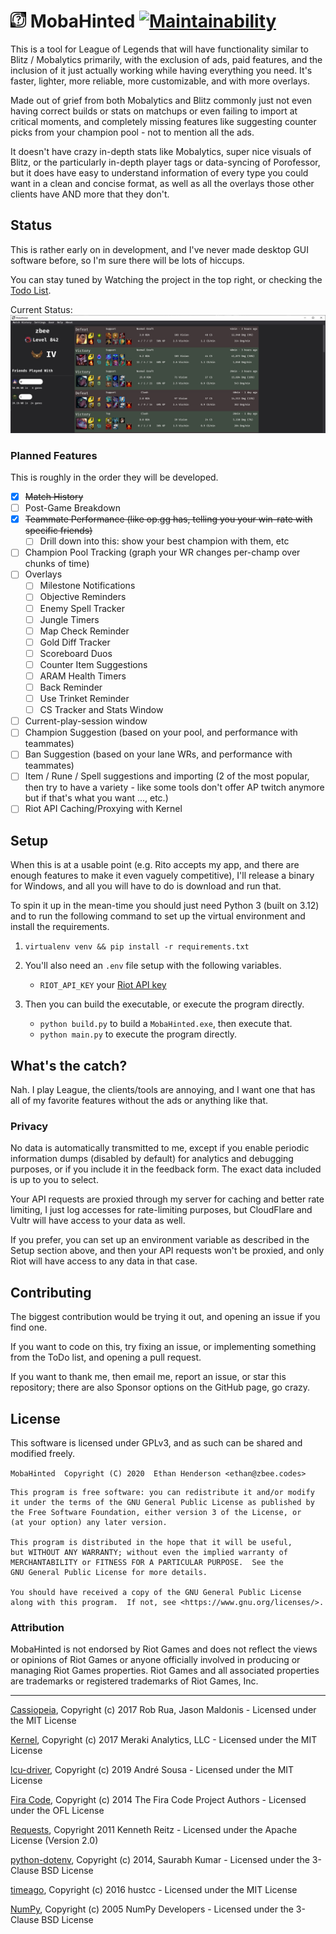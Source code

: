 # <img src="./assets/mobahinted.png" width="25" height="25"> MobaHinted [![Maintainability](https://api.codeclimate.com/v1/badges/c6eec1b3999f91697774/maintainability)](https://codeclimate.com/github/zbee/mobahinted/maintainability)
This is a tool for League of Legends that will have functionality similar to
Blitz / Mobalytics primarily, with the exclusion of ads, paid features, and the
inclusion of it just actually working while having everything you need.
It's faster, lighter, more reliable, more customizable, and with more overlays.

Made out of grief from both Mobalytics and Blitz commonly just not even having correct builds or
stats on matchups or even failing to import at critical moments, and completely
missing features like suggesting counter picks from your champion pool - not to mention all the ads.

It doesn't have crazy in-depth stats like Mobalytics, super nice visuals of Blitz, or the
particularly in-depth player tags or data-syncing of Porofessor, but it does have easy to
understand information of every type you could want in a clean and concise format, as well
as all the overlays those other clients have AND more that they don't.

## Status

This is rather early on in development, and I've never made desktop GUI software
before, so I'm sure there will be lots of hiccups.

You can stay tuned by Watching the project in the top right, or checking the
[Todo List](https://github.com/zbee/mobahinted/projects/1).

Current Status:
[![Screenshot of current status](./assets/status.jpg)](https://raw.githubusercontent.com/zbee/mobahinted/master/assets/status.jpg)

### Planned Features

This is roughly in the order they will be developed.

- [X] ~~Match History~~
- [ ] Post-Game Breakdown
- [X] ~~Teammate Performance (like op.gg has, telling you your win-rate with specific friends)~~
  - [ ] Drill down into this: show your best champion with them, etc
- [ ] Champion Pool Tracking (graph your WR changes per-champ over chunks of time)
- [ ] Overlays
  - [ ] Milestone Notifications
  - [ ] Objective Reminders
  - [ ] Enemy Spell Tracker
  - [ ] Jungle Timers
  - [ ] Map Check Reminder
  - [ ] Gold Diff Tracker
  - [ ] Scoreboard Duos
  - [ ] Counter Item Suggestions
  - [ ] ARAM Health Timers
  - [ ] Back Reminder
  - [ ] Use Trinket Reminder
  - [ ] CS Tracker and Stats Window
- [ ] Current-play-session window
- [ ] Champion Suggestion (based on your pool, and performance with teammates)
- [ ] Ban Suggestion (based on your lane WRs, and performance with teammates)
- [ ] Item / Rune / Spell suggestions and importing (2 of the most popular, then try to have a variety - like some tools
      don't offer AP twitch anymore but if that's what you want ..., etc.)
- [ ] Riot API Caching/Proxying with Kernel

## Setup

When this is at a usable point (e.g. Rito accepts my app, and there are enough features to make it even vaguely
competitive), I'll release a binary for Windows, and all you will have to do is download and run that.

To spin it up in the mean-time you should just need Python 3 (built on 3.12) and to run the following command
to set up the virtual environment and install the requirements.

1. `virtualenv venv
    && pip install -r requirements.txt`

2. You'll also need an `.env` file setup with the following variables.
   - `RIOT_API_KEY` your [Riot API key](https://developer.riotgames.com/)

3. Then you can build the executable, or execute the program directly.

    - `python build.py` to build a `MobaHinted.exe`, then execute that.
    - `python main.py` to execute the program directly.

## What's the catch?

Nah. I play League, the clients/tools are annoying, and I want one that has all
of my favorite features without the ads or anything like that.

### Privacy

No data is automatically transmitted to me, except if you enable periodic
information dumps (disabled by default) for analytics and debugging purposes,
or if you include it in the feedback form.
The exact data included is up to you to select.

Your API requests are proxied through my server for caching and better rate
limiting, I just log accesses for rate-limiting purposes, but CloudFlare and
Vultr will have access to your data as well.

If you prefer, you can set up an environment variable as described in the Setup
section above, and then your API requests won't be proxied, and only Riot will
have access to any data in that case.

## Contributing

The biggest contribution would be trying it out, and opening an issue if you
find one.

If you want to code on this, try fixing an issue, or implementing something from
the ToDo list, and opening a pull request.

If you want to thank me, then email me, report an issue, or star this
repository; there are also Sponsor options on the GitHub page, go crazy.

## License
This software is licensed under GPLv3, and as such can be shared and modified freely.

`MobaHinted  Copyright (C) 2020  Ethan Henderson <ethan@zbee.codes>`

```
This program is free software: you can redistribute it and/or modify
it under the terms of the GNU General Public License as published by
the Free Software Foundation, either version 3 of the License, or
(at your option) any later version.

This program is distributed in the hope that it will be useful,
but WITHOUT ANY WARRANTY; without even the implied warranty of
MERCHANTABILITY or FITNESS FOR A PARTICULAR PURPOSE.  See the
GNU General Public License for more details.

You should have received a copy of the GNU General Public License
along with this program.  If not, see <https://www.gnu.org/licenses/>.
```

### Attribution

MobaHinted is not endorsed by Riot Games and does not reflect the views or opinions of Riot Games or anyone officially
involved in producing or managing Riot Games properties. Riot Games and all associated properties are trademarks or
registered trademarks of Riot Games, Inc.

---

[Cassiopeia](https://github.com/meraki-analytics/cassiopeia), 
Copyright (c) 2017 Rob Rua, Jason Maldonis - 
Licensed under the MIT License

[Kernel](https://github.com/meraki-analytics/kernel), 
Copyright (c) 2017 Meraki Analytics, LLC - 
Licensed under the MIT License

[lcu-driver](https://github.com/sousa-andre/lcu-driver), 
Copyright (c) 2019 André Sousa - 
Licensed under the MIT License

[Fira Code](https://github.com/tonsky/FiraCode), 
Copyright (c) 2014 The Fira Code Project Authors - 
Licensed under the OFL License

[Requests](https://github.com/psf/requests), 
Copyright 2011 Kenneth Reitz - 
Licensed under the Apache License (Version 2.0)

[python-dotenv](https://github.com/theskumar/python-dotenv), 
Copyright (c) 2014, Saurabh Kumar - 
Licensed under the 3-Clause BSD License

[timeago](https://github.com/hustcc/timeago), 
Copyright (c) 2016 hustcc - 
Licensed under the MIT License

[NumPy](https://github.com/numpy/numpy), 
Copyright (c) 2005 NumPy Developers - 
Licensed under the 3-Clause BSD License
